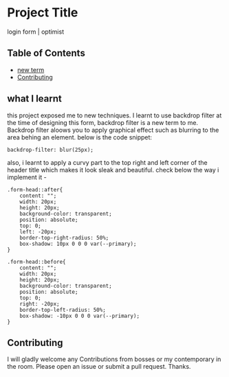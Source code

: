 # Project Title

login form | optimist


## Table of Contents

- [new term](#installation)
- [Contributing](#contributing)

## what I learnt

this project exposed me to new techniques. I learnt to use backdrop filter at the time of designing this form, backdrop filter is a new term to me. Backdrop filter aloows you to apply graphical effect such as blurring to the area behing an element. below is the code snippet:

    backdrop-filter: blur(25px);


also, i learnt to apply a curvy part to the top right and left corner of the header title which makes it look sleak and beautiful. check below the way i implement it - 

    .form-head::after{
        content: "";
        width: 20px;
        height: 20px;
        background-color: transparent;
        position: absolute;
        top: 0;
        left: -20px;
        border-top-right-radius: 50%;
        box-shadow: 10px 0 0 0 var(--primary);
    }

    .form-head::before{
        content: "";
        width: 20px;
        height: 20px;
        background-color: transparent;
        position: absolute;
        top: 0;
        right: -20px;
        border-top-left-radius: 50%;
        box-shadow: -10px 0 0 0 var(--primary);
    }




## Contributing

I will gladly welcome any Contributions from bosses or my contemporary in the room. Please open an issue or submit a pull request. Thanks.

